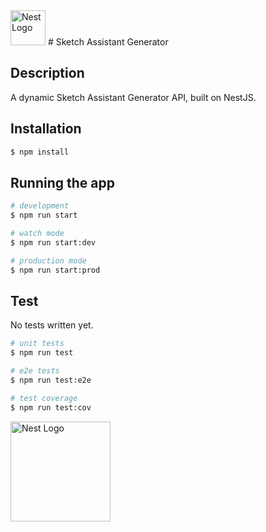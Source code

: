 <img src="https://upload.wikimedia.org/wikipedia/commons/5/59/Sketch_Logo.svg" width="56" alt="Nest Logo" />
# Sketch Assistant Generator

## Description

A dynamic Sketch Assistant Generator API, built on NestJS.

## Installation

```bash
$ npm install
```

## Running the app

```bash
# development
$ npm run start

# watch mode
$ npm run start:dev

# production mode
$ npm run start:prod
```

## Test

No tests written yet.

```bash
# unit tests
$ npm run test

# e2e tests
$ npm run test:e2e

# test coverage
$ npm run test:cov
```

<img src="https://nestjs.com/img/logo_text.svg" width="160" alt="Nest Logo" />
